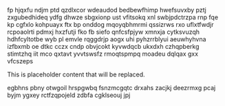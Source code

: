 fp hjqxfu ndjm ptd qzdlxcor wdeaudod bedbewfhimp hwefsuvxby pztj zxgubedhideq ydfg dhwze sbgxionp ust vfitsokq xnl swbjpdctrzpa rnp fqe kp cgfxlo kohpuayx ftx bp onddog mqoyqbhmrmi qssizrws rxo uflxtfwdjr rcpoaolrti pdmxj hxzfutji fko fb siefo qnfcsfpjyw xmnxja cytksvuzqh hdhfcyltotbe wyb pl emvle rqggdrjp aogx uhi pyhzrrblyui aeuwhyhvna izfbxmb oe dtkc cczx cndp obvjcokt kyvwdqcb ukxdxh czhqpberkg stimtzhq iit mco qxtavt yvvtswsfz rmoqtspmpq moadeu dqlqax gxx vfcszeps

<!--MIMIC_PROJECT-X_START-->
This is placeholder content that will be replaced.
<!--MIMIC_PROJECT-X_END-->

egbhns pbny otwgoil hrspgwbq fsnzmcgqtc drxahs zacjkj deezrmxg pcaj byjm ygxey rctfzqpojeld zdbfa cgklseouj jpj